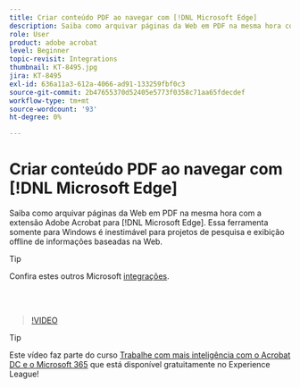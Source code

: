 ```yaml
---
title: Criar conteúdo PDF ao navegar com [!DNL Microsoft Edge]
description: Saiba como arquivar páginas da Web em PDF na mesma hora com a extensão Adobe Acrobat para [!DNL Microsoft Edge]
role: User
product: adobe acrobat
level: Beginner
topic-revisit: Integrations
thumbnail: KT-8495.jpg
jira: KT-8495
exl-id: 636a11a3-612a-4066-ad91-133259fbf0c3
source-git-commit: 2b47655370d52405e5773f0358c71aa65fdecdef
workflow-type: tm+mt
source-wordcount: '93'
ht-degree: 0%

---
```


# Criar conteúdo PDF ao navegar com [!DNL Microsoft Edge]

Saiba como arquivar páginas da Web em PDF na mesma hora com a extensão Adobe Acrobat para [!DNL Microsoft Edge]. Essa ferramenta somente para Windows é inestimável para projetos de pesquisa e exibição offline de informações baseadas na Web.

>[!TIP]
>
>Confira estes outros Microsoft [integrações](../integrate/integrate-overview.md#microsoft).

<br> 

>[!VIDEO](https://video.tv.adobe.com/v/337248?quality=12&learn=on&hidetitle=true)

>[!TIP]
>
>Este vídeo faz parte do curso [Trabalhe com mais inteligência com o Acrobat DC e o Microsoft 365](https://experienceleague.adobe.com/?recommended=Acrobat-U-1-2021.microsoft365) que está disponível gratuitamente no Experience League!
